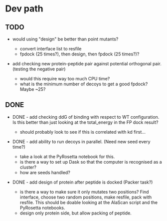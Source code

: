 # Dev path

## TODO

- would using "design" be better than point mutants?
    - convert interface list to resfile
    - fpdock (25 times?), then design, then fpdock (25 times?)?
    
- add checking new protein-peptide pair against potential orthogonal pair. (testing the negative pair)
    - would this require way too much CPU time?
    - what is the minimum number of decoys to get a good fpdock? Maybe ~25?
    
## DONE
    
- DONE - add checking ddG of binding with respect to WT configuration. Is this better than just looking at the total_energy in the FP dock result?
    - should probably look to see if this is correlated with kd first...
    
- DONE - add ability to run decoys in parallel. (Need new seed every time?)
    - take a look at the PyRosetta notebook for this.
    - is there a way to set up Dask so that the computer is recognised as a cluster?
    - how are seeds handled?
    
- DONE - add design of protein after peptide is docked (Packer task?)
    - is there a way to make sure it only mutates two positions? Find interface, choose two random positions, make resfile, pack with resfile. This should be doable looking at the AlaScan script and the PyRosetta notebooks.
    - design only protein side, but allow packing of peptide.